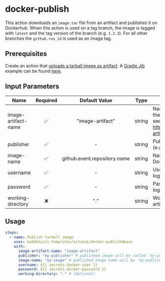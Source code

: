 # docker-publish

This action downloads an `image.tar` file from an artifact and publishes it on Dockerhub. When this action is used on a tag branch, the image is tagged with `latest` and the tag version of the branch (e.g. `1.2.3`). For all other branches the `github.run_id` is used as an image tag.

## Prerequisites

Create an action that [uploads a tarball image as artifact](https://github.com/actions/upload-artifact). A [Gradle Jib](https://github.com/GoogleContainerTools/jib/tree/master/jib-gradle-plugin) example can be found [here](https://github.com/bakdata/ci-templates/tree/main/actions/java-gradle-build-jib).

## Input Parameters

| Name                | Required |        Default Value         |  Type  | Description                                                                                                            |
| ------------------- | :------: | :--------------------------: | :----: | ---------------------------------------------------------------------------------------------------------------------- |
| image-artifact-name |    ✅    |       "image-artifact"       | string | Name of the artifact that contains the Docker image.tar file to push, see <https://github.com/actions/upload-artifact> |
| publisher           |    ✅    |              -               | string | Publisher to prefix Docker image (e.g. 'my-publisher')                                                                 |
| image-name          |    ✅    | github.event.repository.name | string | Name of Docker image on Dockerhub                                                                                      |
| username            |    ✅    |              -               | string | Username for the Docker registry login                                                                                 |
| password            |    ✅    |              -               | string | Password for the Docker registry login                                                                                 |
| working-directory   |    ❌    |             "."              | string | Working directory for your Docker artifacts                                                                            |

## Usage

```yaml
steps:
  - name: Publish tarball image
    uses: bakdata/ci-templates/actions/docker-publish@main
    with:
      image-artifact-name: "image-artifact"
      publisher: "my-publisher" # published image will be called 'my-publisher/my-image'
      image-name: "my-image" # published image name will be 'my-publisher/my-image'
      username: ${{ secrets.docker-user }}
      password: ${{ secrets.docker-password }}
      working-directory: "." # (Optional)
```
